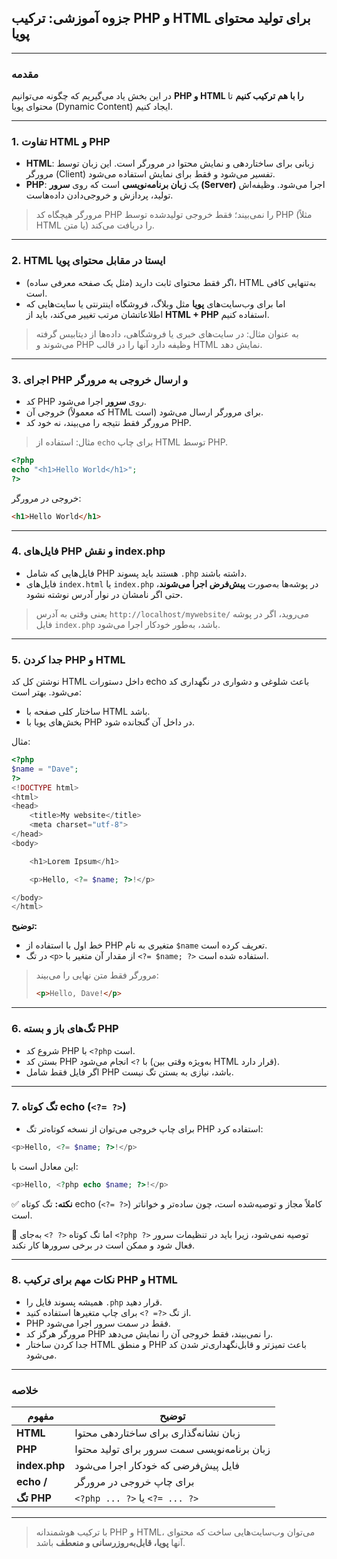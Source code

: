## جزوه آموزشی: ترکیب PHP و HTML برای تولید محتوای پویا

---

### مقدمه

در این بخش یاد می‌گیریم که چگونه می‌توانیم **PHP و HTML را با هم ترکیب کنیم** تا محتوای پویا (Dynamic Content) ایجاد کنیم.

---

### 1. تفاوت HTML و PHP

* **HTML**: زبانی برای ساختاردهی و نمایش محتوا در مرورگر است. این زبان توسط مرورگر (Client) تفسیر می‌شود و فقط برای نمایش استفاده می‌شود.
* **PHP**: یک **زبان برنامه‌نویسی** است که روی **سرور (Server)** اجرا می‌شود. وظیفه‌اش تولید، پردازش و خروجی‌دادن داده‌هاست.

> مرورگر هیچگاه کد PHP را نمی‌بیند؛ فقط خروجی تولیدشده توسط PHP (مثلاً HTML یا متن) را دریافت می‌کند.

---

### 2. HTML ایستا در مقابل محتوای پویا

* اگر فقط محتوای ثابت دارید (مثل یک صفحه معرفی ساده)، HTML به‌تنهایی کافی است.
* اما برای وب‌سایت‌های **پویا** مثل وبلاگ، فروشگاه اینترنتی یا سایت‌هایی که اطلاعاتشان مرتب تغییر می‌کند، باید از **HTML + PHP** استفاده کنیم.

> به عنوان مثال: در سایت‌های خبری یا فروشگاهی، داده‌ها از دیتابیس گرفته می‌شوند و PHP وظیفه دارد آنها را در قالب HTML نمایش دهد.

---

### 3. اجرای PHP و ارسال خروجی به مرورگر

* کد PHP روی **سرور** اجرا می‌شود.
* خروجی آن (که معمولاً HTML است) برای مرورگر ارسال می‌شود.
* مرورگر فقط نتیجه را می‌بیند، نه خود کد PHP.

> مثال: استفاده از `echo` برای چاپ HTML توسط PHP.

```php
<?php
echo "<h1>Hello World</h1>";
?>
```

خروجی در مرورگر:

```html
<h1>Hello World</h1>
```

---

### 4. فایل‌های PHP و نقش index.php

* فایل‌هایی که شامل PHP هستند باید پسوند `.php` داشته باشند.
* فایل‌های `index.html` یا `index.php` در پوشه‌ها به‌صورت **پیش‌فرض اجرا می‌شوند**، حتی اگر نامشان در نوار آدرس نوشته نشود.

> یعنی وقتی به آدرس `http://localhost/mywebsite/` می‌روید، اگر در پوشه فایل `index.php` باشد، به‌طور خودکار اجرا می‌شود.

---

### 5. جدا کردن PHP و HTML

نوشتن کل کد HTML داخل دستورات echo باعث شلوغی و دشواری در نگهداری کد می‌شود. بهتر است:

* ساختار کلی صفحه با HTML باشد.
* بخش‌های پویا با PHP در داخل آن گنجانده شود.

مثال:

```php
<?php
$name = "Dave";
?>
<!DOCTYPE html>
<html>
<head>
    <title>My website</title>
    <meta charset="utf-8">
</head>
<body>

    <h1>Lorem Ipsum</h1>

    <p>Hello, <?= $name; ?>!</p>

</body>
</html>
```

**توضیح:**

* خط اول با استفاده از PHP متغیری به نام `$name` تعریف کرده است.
* در تگ `<p>` از مقدار آن متغیر با `<?= $name; ?>` استفاده شده است.

> مرورگر فقط متن نهایی را می‌بیند:
>
> ```html
> <p>Hello, Dave!</p>
> ```

---

### 6. تگ‌های باز و بسته PHP

* شروع کد PHP با `<?php` است.
* بستن کد PHP با `?>` انجام می‌شود (به‌ویژه وقتی بین HTML قرار دارد).
* اگر فایل فقط شامل PHP باشد، نیازی به بستن تگ نیست.

---

### 7. تگ کوتاه echo (`<?= ?>`)

* برای چاپ خروجی می‌توان از نسخه کوتاه‌تر تگ PHP استفاده کرد:

```php
<p>Hello, <?= $name; ?>!</p>
```

این معادل است با:

```php
<p>Hello, <?php echo $name; ?>!</p>
```

✅ **نکته:** تگ کوتاه echo (`<?= ?>`) کاملاً مجاز و توصیه‌شده است، چون ساده‌تر و خواناتر است.

🚫 اما تگ کوتاه `<? ?>` به‌جای `<?php ?>` توصیه نمی‌شود، زیرا باید در تنظیمات سرور فعال شود و ممکن است در برخی سرورها کار نکند.

---

### 8. نکات مهم برای ترکیب PHP و HTML

* همیشه پسوند فایل را `.php` قرار دهید.
* از تگ `<?= ?>` برای چاپ متغیرها استفاده کنید.
* PHP فقط در سمت سرور اجرا می‌شود.
* مرورگر هرگز کد PHP را نمی‌بیند، فقط خروجی آن را نمایش می‌دهد.
* جدا کردن ساختار HTML و منطق PHP باعث تمیزتر و قابل‌نگهداری‌تر شدن کد می‌شود.

---

### خلاصه

| مفهوم             | توضیح                                       |
| ----------------- | ------------------------------------------- |
| **HTML**          | زبان نشانه‌گذاری برای ساختاردهی محتوا       |
| **PHP**           | زبان برنامه‌نویسی سمت سرور برای تولید محتوا |
| **index.php**     | فایل پیش‌فرضی که خودکار اجرا می‌شود         |
| **echo / <?= ?>** | برای چاپ خروجی در مرورگر                    |
| **تگ PHP**        | `<?php ... ?>` یا `<?= ... ?>`              |

---

> با ترکیب هوشمندانه PHP و HTML، می‌توان وب‌سایت‌هایی ساخت که محتوای آنها **پویا، قابل‌به‌روزرسانی و منعطف** باشد.
